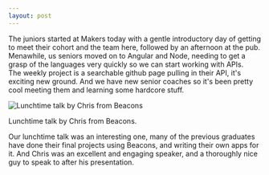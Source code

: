 ```yaml
---
layout: post
---
```

The juniors started at Makers today with a gentle introductory day of getting to meet their cohort and the team here, followed by an afternoon at the pub.  Menawhile, us seniors moved on to Angular and Node, needing to get a grasp of the languages very quickly so we can start working with APIs.  
The weekly project is a searchable github page pulling in their API, it's exciting new ground.  And we have new senior coaches so it's been pretty cool meeting them and learning some hardcore stuff.

![Lunchtime talk by Chris from Beacons]()

Lunchtime talk by Chris from Beacons.

<!--more-->

Our lunchtime talk was an interesting one, many of the previous graduates have done their final projects using Beacons, and writing their own apps for it.  And Chris was an excellent and engaging speaker, and a thoroughly nice guy to speak to after his presentation.
